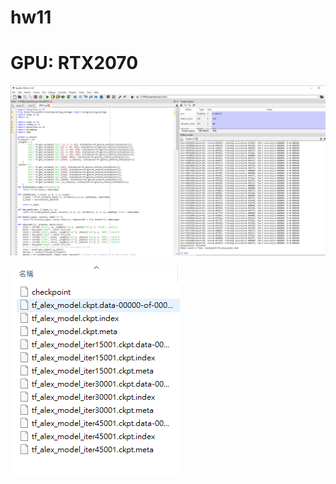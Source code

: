 # hw11

# GPU: RTX2070

![image](https://github.com/JamesChao415/hw11/blob/master/AlexNet.PNG)

![image](https://github.com/JamesChao415/hw11/blob/master/checkpo.PNG)
